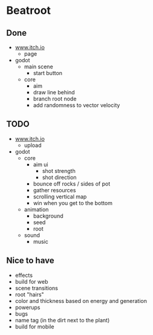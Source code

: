 # Beatroot

## Done

- www.itch.io
  - page
- godot
  - main scene
    - start button
  - core
    - aim
    - draw line behind
    - branch root node
    - add randomness to vector velocity

## TODO

- www.itch.io
  - upload
- godot
  - core
    - aim ui
      - shot strength
      - shot direction
    - bounce off rocks / sides of pot
    - gather resources
    - scrolling vertical map
    - win when you get to the bottom
  - animation
    - background
    - seed
    - root
  - sound
    - music

## Nice to have

- effects
- build for web
- scene transitions
- root "hairs"
- color and thickness based on energy and generation
- powerups
- bugs
- name tag (in the dirt next to the plant)
- build for mobile